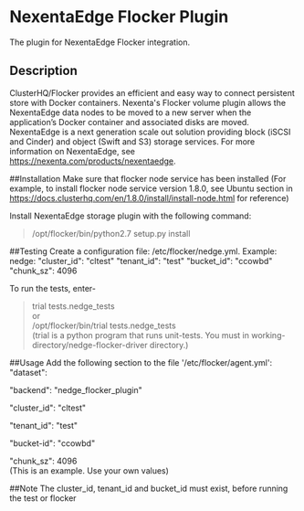 NexentaEdge Flocker Plugin
==========================
The plugin for NexentaEdge Flocker integration.

## Description
ClusterHQ/Flocker provides an efficient and easy way to connect persistent
store with Docker containers. Nexenta's Flocker volume plugin allows the
NexentaEdge data nodes to be moved to a new server when the application’s
Docker container and associated disks are moved. NexentaEdge is a next
generation scale out solution providing block (iSCSI and Cinder) and
object (Swift and S3) storage services.  For more information on NexentaEdge,
see https://nexenta.com/products/nexentaedge. 

##Installation
Make sure that flocker node service has been installed
(For example, to install flocker node service version 1.8.0, see Ubuntu section
 in https://docs.clusterhq.com/en/1.8.0/install/install-node.html for reference)

Install NexentaEdge storage plugin with the following command:
>/opt/flocker/bin/python2.7 setup.py install

##Testing
Create a configuration file: /etc/flocker/nedge.yml.
Example:
nedge:
    "cluster_id": "cltest"
    "tenant_id": "test"
    "bucket_id": "ccowbd"
    "chunk_sz": 4096

To run the tests, enter-
>trial tests.nedge_tests</br>
    or</br>
>/opt/flocker/bin/trial tests.nedge_tests</br>
(trial is a python program that runs unit-tests. You must in
 working-directory/nedge-flocker-driver directory.)

##Usage
Add the following section to the file '/etc/flocker/agent.yml':<br>
"dataset":<br>
    <p>"backend": "nedge_flocker_plugin"<br>
    <p>"cluster_id": "cltest"<br>
    <p>"tenant_id": "test"<br>
    <p>"bucket-id": "ccowbd"<br>
    <p>"chunk_sz": 4096<br>
(This is an example. Use your own values)

##Note
The cluster_id, tenant_id and bucket_id must exist, before running the test
or flocker
